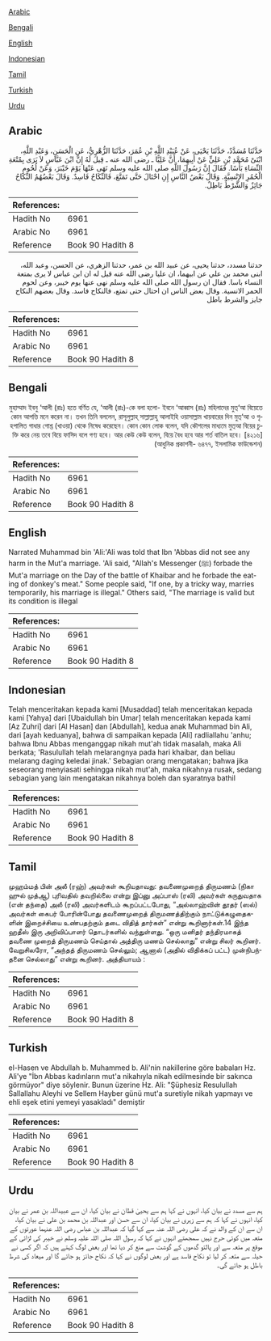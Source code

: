 [Arabic](#arabic)

[Bengali](#bengali)

[English](#english)

[Indonesian](#indonesian)

[Tamil](#tamil)

[Turkish](#turkish)

[Urdu](#urdu)

## Arabic


<div dir="rtl" lang="ar" style={{fontSize:'larger',backgroundColor:'#f8f9fa',padding:20}}>
حَدَّثَنَا مُسَدَّدٌ، حَدَّثَنَا يَحْيَى، عَنْ عُبَيْدِ اللَّهِ بْنِ عُمَرَ، حَدَّثَنَا الزُّهْرِيُّ، عَنِ الْحَسَنِ، وَعَبْدِ اللَّهِ، ابْنَىْ مُحَمَّدِ بْنِ عَلِيٍّ عَنْ أَبِيهِمَا، أَنَّ عَلِيًّا ـ رضى الله عنه ـ قِيلَ لَهُ إِنَّ ابْنَ عَبَّاسٍ لاَ يَرَى بِمُتْعَةِ النِّسَاءِ بَأْسًا‏.‏ فَقَالَ إِنَّ رَسُولَ اللَّهِ صلى الله عليه وسلم نَهَى عَنْهَا يَوْمَ خَيْبَرَ، وَعَنْ لُحُومِ الْحُمُرِ الإِنْسِيَّةِ‏.‏ وَقَالَ بَعْضُ النَّاسِ إِنِ احْتَالَ حَتَّى تَمَتَّعَ، فَالنِّكَاحُ فَاسِدٌ‏.‏ وَقَالَ بَعْضُهُمُ النِّكَاحُ جَائِزٌ وَالشَّرْطُ بَاطِلٌ‏.‏
</div>
<div style={{backgroundColor:'#f8f9fa',padding:20, marginBottom: 10}}><table> <thead> <tr> <th>References:</th> <th></th> </tr> </thead> <tbody><tr><td>Hadith No</td><td>6961</td></tr><tr><td>Arabic No</td><td>6961</td></tr><tr><td>Reference</td><td>Book 90 Hadith 8</td></tr></tbody></table></div>


<div dir="rtl" lang="ar" style={{fontSize:'larger',backgroundColor:'#f8f9fa',padding:20}}>
حدثنا مسدد، حدثنا يحيى، عن عبيد الله بن عمر، حدثنا الزهري، عن الحسن، وعبد الله، ابنى محمد بن علي عن ابيهما، ان عليا رضى الله عنه قيل له ان ابن عباس لا يرى بمتعة النساء باسا. فقال ان رسول الله صلى الله عليه وسلم نهى عنها يوم خيبر، وعن لحوم الحمر الانسية. وقال بعض الناس ان احتال حتى تمتع، فالنكاح فاسد. وقال بعضهم النكاح جايز والشرط باطل
</div>
<div style={{backgroundColor:'#f8f9fa',padding:20, marginBottom: 10}}><table> <thead> <tr> <th>References:</th> <th></th> </tr> </thead> <tbody><tr><td>Hadith No</td><td>6961</td></tr><tr><td>Arabic No</td><td>6961</td></tr><tr><td>Reference</td><td>Book 90 Hadith 8</td></tr></tbody></table></div>

## Bengali


<div dir="rtl" lang="bn" style={{fontSize:'larger',backgroundColor:'#f8f9fa',padding:20}}>
মুহাম্মাদ ইবনু ‘আলী (রাঃ) হতে বর্ণিত যে, ‘আলী (রাঃ)-কে বলা হলো- ইবনে ‘আব্বাস (রাঃ) মহিলাদের মুত্‘আ বিয়েতে কোন আপত্তি মনে করেন না। তখন তিনি বললেন, রাসূলুল্লাহ্ সাল্লাল্লাহু আলাইহি ওয়াসাল্লাম খায়বারের দিন মুত্‘আ ও গৃহপালিত গাধার গোশ্ত (খাওয়া) থেকে নিষেধ করেছেন। কোন কোন লোক বলেন, যদি কৌশলের মাধ্যমে মুত্আ বিয়ের চুক্তি করে নেয় তবে বিয়ে ফাসিদ বলে গণ্য হবে। আর কেউ কেউ বলেন, বিয়ে বৈধ হবে আর শর্ত বাতিল হবে। [৪২১৬] (আধুনিক প্রকাশনী- ৬৪৭৭, ইসলামিক ফাউন্ডেশন)
</div>
<div style={{backgroundColor:'#f8f9fa',padding:20, marginBottom: 10}}><table> <thead> <tr> <th>References:</th> <th></th> </tr> </thead> <tbody><tr><td>Hadith No</td><td>6961</td></tr><tr><td>Arabic No</td><td>6961</td></tr><tr><td>Reference</td><td>Book 90 Hadith 8</td></tr></tbody></table></div>

## English


<div dir="ltr" lang="en" style={{fontSize:'larger',backgroundColor:'#f8f9fa',padding:20}}>
Narrated Muhammad bin 'Ali:'Ali was told that Ibn 'Abbas did not see any harm in the Mut'a marriage. 'Ali said, "Allah's Messenger (ﷺ) forbade the Mut'a marriage on the Day of the battle of Khaibar and he forbade the eating of donkey's meat." Some people said, "If one, by a tricky way, marries temporarily, his marriage is illegal." Others said, "The marriage is valid but its condition is illegal
</div>
<div style={{backgroundColor:'#f8f9fa',padding:20, marginBottom: 10}}><table> <thead> <tr> <th>References:</th> <th></th> </tr> </thead> <tbody><tr><td>Hadith No</td><td>6961</td></tr><tr><td>Arabic No</td><td>6961</td></tr><tr><td>Reference</td><td>Book 90 Hadith 8</td></tr></tbody></table></div>

## Indonesian


<div dir="ltr" lang="id" style={{fontSize:'larger',backgroundColor:'#f8f9fa',padding:20}}>
Telah menceritakan kepada kami [Musaddad] telah menceritakan kepada kami [Yahya] dari [Ubaidullah bin Umar] telah menceritakan kepada kami [Az Zuhri] dari [Al Hasan] dan [Abdullah], kedua anak Muhammad bin Ali, dari [ayah keduanya], bahwa di sampaikan kepada [Ali] radliallahu 'anhu; bahwa Ibnu Abbas menganggap nikah mut'ah tidak masalah, maka Ali berkata; 'Rasulullah telah melarangnya pada hari khaibar, dan beliau melarang daging keledai jinak.' Sebagian orang mengatakan; bahwa jika seseorang menyiasati sehingga nikah mut'ah, maka nikahnya rusak, sedang sebagian yang lain mengatakan nikahnya boleh dan syaratnya bathil
</div>
<div style={{backgroundColor:'#f8f9fa',padding:20, marginBottom: 10}}><table> <thead> <tr> <th>References:</th> <th></th> </tr> </thead> <tbody><tr><td>Hadith No</td><td>6961</td></tr><tr><td>Arabic No</td><td>6961</td></tr><tr><td>Reference</td><td>Book 90 Hadith 8</td></tr></tbody></table></div>

## Tamil


<div dir="ltr" lang="ta" style={{fontSize:'larger',backgroundColor:'#f8f9fa',padding:20}}>
முஹம்மத் பின் அலீ (ரஹ்) அவர்கள் கூறியதாவது: தவணைமுறைத் திருமணம் (நிகா ஹுல் முத்ஆ) புரிவதில் தவறில்லை என்று இப்னு அப்பாஸ் (ரலி) அவர்கள் கருதுவதாக (என் தந்தை) அலீ (ரலி) அவர்களிடம் கூறப்பட்டபோது, “அல்லாஹ்வின் தூதர் (ஸல்) அவர்கள் கைபர் போரின்போது தவணைமுறைத் திருமணத்திற்கும் நாட்டுக்கழுதைகளின் இறைச்சியை உண்பதற்கும் தடை விதித் தார்கள்” என்று கூறினார்கள்.14 இந்த ஹதீஸ் இரு அறிவிப்பாளர் தொடர்களில் வந்துள்ளது. “ஒரு மனிதர் தந்திரமாகத் தவணை முறைத் திருமணம் செய்தால் அத்திரு மணம் செல்லாது” என்று சிலர் கூறினர். வேறுசிலரோ, “அந்தத் திருமணம் செல்லும்; ஆனால் (அதில் விதிக்கப் பட்ட) முன்நிபந்தனை செல்லாது” என்று கூறினர். அத்தியாயம் :
</div>
<div style={{backgroundColor:'#f8f9fa',padding:20, marginBottom: 10}}><table> <thead> <tr> <th>References:</th> <th></th> </tr> </thead> <tbody><tr><td>Hadith No</td><td>6961</td></tr><tr><td>Arabic No</td><td>6961</td></tr><tr><td>Reference</td><td>Book 90 Hadith 8</td></tr></tbody></table></div>

## Turkish


<div dir="ltr" lang="tr" style={{fontSize:'larger',backgroundColor:'#f8f9fa',padding:20}}>
el-Hasen ve Abdullah b. Muhammed b. Ali'nin nakillerine göre babaları Hz. Ali'ye "İbn Abbas kadınların mut'a nikahıyla nikah edilmesinde bir sakınca görmüyor" diye söylenir. Bunun üzerine Hz. Ali: "Şüphesiz Resulullah Sallallahu Aleyhi ve Sellem Hayber günü mut'a suretiyle nikah yapmayı ve ehli eşek etini yemeyi yasakladı" demiştir
</div>
<div style={{backgroundColor:'#f8f9fa',padding:20, marginBottom: 10}}><table> <thead> <tr> <th>References:</th> <th></th> </tr> </thead> <tbody><tr><td>Hadith No</td><td>6961</td></tr><tr><td>Arabic No</td><td>6961</td></tr><tr><td>Reference</td><td>Book 90 Hadith 8</td></tr></tbody></table></div>

## Urdu


<div dir="rtl" lang="ur" style={{fontSize:'larger',backgroundColor:'#f8f9fa',padding:20}}>
ہم سے مسدد نے بیان کیا، انہوں نے کہا ہم سے یحییٰ قطان نے بیان کیا، ان سے عبیداللہ بن عمر نے بیان کیا، انہوں نے کہا کہ ہم سے زہری نے بیان کیا، ان سے حسن اور عبداللہ بن محمد بن علی نے بیان کیا، ان سے ان کے والد نے کہ علی رضی اللہ عنہ سے کہا گیا کہ عبداللہ بن عباس رضی اللہ عنہما عورتوں کے متعہ میں کوئی حرج نہیں سمجھتے انہوں نے کہا کہ رسول اللہ صلی اللہ علیہ وسلم نے خیبر کی لڑائی کے موقع پر متعہ سے اور پالتو گدھوں کے گوشت سے منع کر دیا تھا اور بعض لوگ کہتے ہیں کہ اگر کسی نے حیلہ سے متعہ کر لیا تو نکاح فاسد ہے اور بعض لوگوں نے کہا کہ نکاح جائز ہو جائے گا اور میعاد کی شرط باطل ہو جائے گی۔
</div>
<div style={{backgroundColor:'#f8f9fa',padding:20, marginBottom: 10}}><table> <thead> <tr> <th>References:</th> <th></th> </tr> </thead> <tbody><tr><td>Hadith No</td><td>6961</td></tr><tr><td>Arabic No</td><td>6961</td></tr><tr><td>Reference</td><td>Book 90 Hadith 8</td></tr></tbody></table></div>